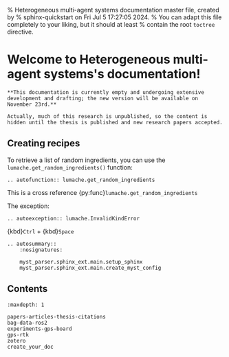 % Heterogeneous multi-agent systems documentation master file, created by
% sphinx-quickstart on Fri Jul  5 17:27:05 2024.
% You can adapt this file completely to your liking, but it should at least
% contain the root `toctree` directive.

# Welcome to Heterogeneous multi-agent systems's documentation!

```{warning}
**This documentation is currently empty and undergoing extensive development and drafting; the new version will be available on November 23rd.**

Actually, much of this research is unpublished, so the content is hidden until the thesis is published and new research papers accepted.
```

## Creating recipes

To retrieve a list of random ingredients,
you can use the ``lumache.get_random_ingredients()`` function:

```{eval-rst}
.. autofunction:: lumache.get_random_ingredients
```

This is a cross reference {py:func}`lumache.get_random_ingredients`

The exception:

```{eval-rst}
.. autoexception:: lumache.InvalidKindError
```
{kbd}`Ctrl` + {kbd}`Space`

```{eval-rst}
.. autosummary::
    :nosignatures:

    myst_parser.sphinx_ext.main.setup_sphinx
    myst_parser.sphinx_ext.main.create_myst_config
```

## Contents

```{toctree}
:maxdepth: 1

papers-articles-thesis-citations
bag-data-ros2
experiments-gps-board
gps-rtk
zotero
create_your_doc
```
